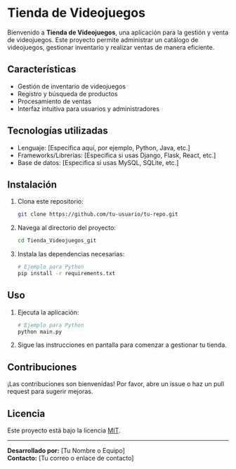 # Tienda de Videojuegos

Bienvenido a **Tienda de Videojuegos**, una aplicación para la gestión y venta de videojuegos. Este proyecto permite administrar un catálogo de videojuegos, gestionar inventario y realizar ventas de manera eficiente.

## Características

- Gestión de inventario de videojuegos
- Registro y búsqueda de productos
- Procesamiento de ventas
- Interfaz intuitiva para usuarios y administradores

## Tecnologías utilizadas

- Lenguaje: [Especifica aquí, por ejemplo, Python, Java, etc.]
- Frameworks/Librerías: [Especifica si usas Django, Flask, React, etc.]
- Base de datos: [Especifica si usas MySQL, SQLite, etc.]

## Instalación

1. Clona este repositorio:
   ```bash
   git clone https://github.com/tu-usuario/tu-repo.git
   ```
2. Navega al directorio del proyecto:
   ```bash
   cd Tienda_Videojuegos_git
   ```
3. Instala las dependencias necesarias:
   ```bash
   # Ejemplo para Python
   pip install -r requirements.txt
   ```

## Uso

1. Ejecuta la aplicación:
   ```bash
   # Ejemplo para Python
   python main.py
   ```
2. Sigue las instrucciones en pantalla para comenzar a gestionar tu tienda.

## Contribuciones

¡Las contribuciones son bienvenidas! Por favor, abre un issue o haz un pull request para sugerir mejoras.

## Licencia

Este proyecto está bajo la licencia [MIT](LICENSE).

---

**Desarrollado por:** [Tu Nombre o Equipo]  
**Contacto:** [Tu correo o enlace de contacto]

